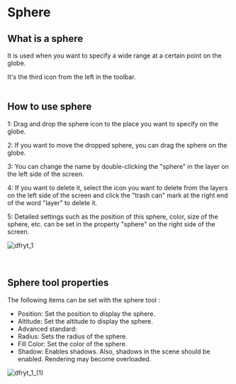 # Sphere

## What is a sphere

It is used when you want to specify a wide range at a certain point on the globe.

It's the third icon from the left in the toolbar.
<br>
<br>

## How to use sphere

1: Drag and drop the sphere icon to the place you want to specify on the globe.

2: If you want to move the dropped sphere, you can drag the sphere on the globe.

3: You can change the name by double-clicking the "sphere" in the layer on the left side of the screen.

4: If you want to delete it, select the icon you want to delete from the layers on the left side of the screen and click the "trash can" mark at the right end of the word "layer" to delete it.

5: Detailed settings such as the position of this sphere, color, size of the sphere, etc. can be set in the property "sphere" on the right side of the screen.

![dfryt_1](https://github.com/CS-eukarya/User-Manual-English-/assets/154571156/7a67e04e-f1a4-46b6-8b50-d552b245d902)
<br>
<br>
<br>

## Sphere tool properties

The following items can be set with the sphere tool :

- Position: Set the position to display the sphere.
- Altitude: Set the altitude to display the sphere.
- Advanced standard:
- Radius: Sets the radius of the sphere.
- Fill Color: Set the color of the sphere.
- Shadow: Enables shadows. Also, shadows in the scene should be enabled.
Rendering may become overloaded.

![dfryt_1_(1)](https://github.com/CS-eukarya/User-Manual-English-/assets/154571156/088692a3-2c40-4fce-9139-1b673a03434c)
